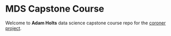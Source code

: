 # MDS Capstone Course 

Welcome to **Adam Holts** data science capstone course repo for the [coroner project](https://github.com/AdamUWA/coroner).

